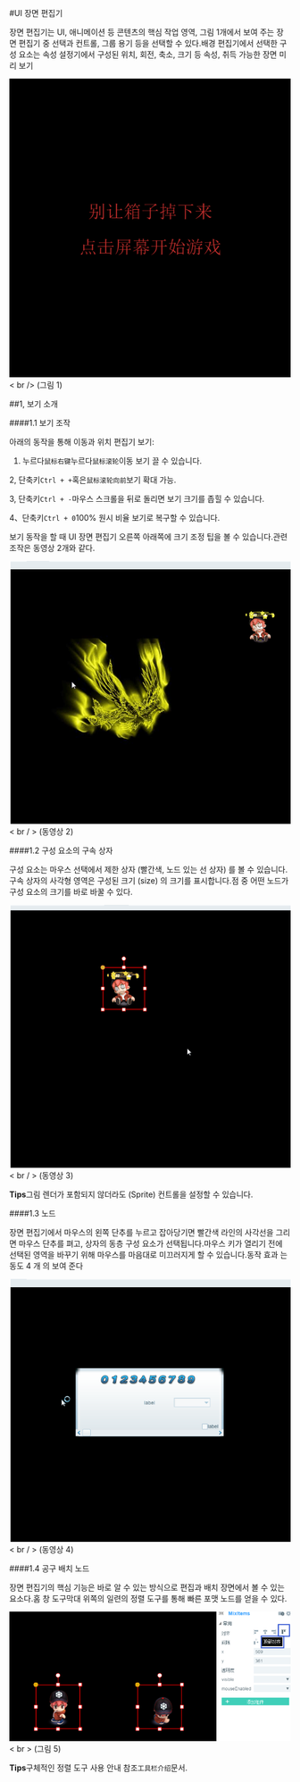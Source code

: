 #UI 장면 편집기

장면 편집기는 UI, 애니메이션 등 콘텐츠의 핵심 작업 영역, 그림 1개에서 보여 주는 장면 편집기 중 선택과 컨트롤, 그룹 용기 등을 선택할 수 있다.배경 편집기에서 선택한 구성 요소는 속성 설정기에서 구성된 위치, 회전, 축소, 크기 등 속성, 취득 가능한 장면 미리 보기

​![图片1.png](img/1.png)< br />
(그림 1)



##1, 보기 소개

####1.1 보기 조작

아래의 동작을 통해 이동과 위치 편집기 보기:

1. 누르다`鼠标右键`누르다`鼠标滚轮`이동 보기 끌 수 있습니다.

2, 단축키`Ctrl + +`혹은`鼠标滚轮向前`보기 확대 가능.

3, 단축키`Ctrl + -`마우스 스크롤을 뒤로 돌리면 보기 크기를 좁힐 수 있습니다.

4、단축키`Ctrl + 0`100% 원시 비율 보기로 복구할 수 있습니다.

보기 동작을 할 때 UI 장면 편집기 오른쪽 아래쪽에 크기 조정 팁을 볼 수 있습니다.관련 조작은 동영상 2개와 같다.

![动图2](img/2.gif)< br / > (동영상 2)



####1.2 구성 요소의 구속 상자

구성 요소는 마우스 선택에서 제한 상자 (빨간색, 노드 있는 선 상자) 를 볼 수 있습니다. 구속 상자의 사각형 영역은 구성된 크기 (size) 의 크기를 표시합니다.점 중 어떤 노드가 구성 요소의 크기를 바로 바꿀 수 있다.

​![动图3](img/3.gif)< br / > (동영상 3)

**Tips**그림 렌더가 포함되지 않더라도 (Sprite) 컨트롤을 설정할 수 있습니다.



####1.3 노드

장면 편집기에서 마우스의 왼쪽 단추를 누르고 잡아당기면 빨간색 라인의 사각선을 그리면 마우스 단추를 펴고, 상자의 동층 구성 요소가 선택됩니다.마우스 키가 열리기 전에 선택된 영역을 바꾸기 위해 마우스를 마음대로 미끄러지게 할 수 있습니다.동작 효과 는 동도 4 개 의 보여 준다

![动图4](img/4.gif)< br / > (동영상 4)



####1.4 공구 배치 노드

장면 편집기의 핵심 기능은 바로 알 수 있는 방식으로 편집과 배치 장면에서 볼 수 있는 요소다.홈 창 도구막대 위쪽의 일련의 정렬 도구를 통해 빠른 포맷 노드를 얻을 수 있다.

​![图片5](img/5.png)< br > (그림 5)

**Tips**구체적인 정렬 도구 사용 안내 참조`工具栏介绍`문서.
